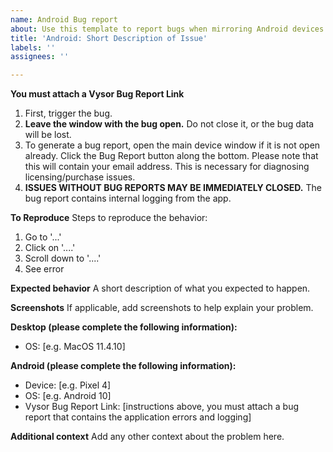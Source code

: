 ```yaml
---
name: Android Bug report
about: Use this template to report bugs when mirroring Android devices.
title: 'Android: Short Description of Issue'
labels: ''
assignees: ''

---
```


**You must attach a Vysor Bug Report Link**
1. First, trigger the bug.
2. **Leave the window with the bug open.** Do not close it, or the bug data will be lost.
3. To generate a bug report, open the main device window if it is not open already. Click the Bug Report button along the bottom. Please note that this will contain your email address. This is necessary for diagnosing licensing/purchase issues.
4. **ISSUES WITHOUT BUG REPORTS MAY BE IMMEDIATELY CLOSED.** The bug report contains internal logging from the app.


**To Reproduce**
Steps to reproduce the behavior:
1. Go to '...'
2. Click on '....'
3. Scroll down to '....'
4. See error

**Expected behavior**
A short description of what you expected to happen.

**Screenshots**
If applicable, add screenshots to help explain your problem.

**Desktop (please complete the following information):**
 - OS: [e.g. MacOS 11.4.10]

**Android (please complete the following information):**
 - Device: [e.g. Pixel 4]
 - OS: [e.g. Android 10]
 - Vysor Bug Report Link: [instructions above, you must attach a bug report that contains the application errors and logging]

**Additional context**
Add any other context about the problem here.
